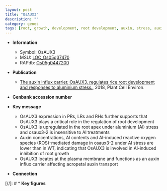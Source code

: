 ```yaml
---
layout: post
title: "OsAUX3"
description: ""
category: genes
tags: [root, growth, development, root development, auxin, stress, auxin transport, plasma membrane, reactive oxygen species, aluminium]
---
```


* **Information**  
    + Symbol: OsAUX3  
    + MSU: [LOC_Os05g37470](http://rice.plantbiology.msu.edu/cgi-bin/ORF_infopage.cgi?orf=LOC_Os05g37470)  
    + RAPdb: [Os05g0447200](http://rapdb.dna.affrc.go.jp/viewer/gbrowse_details/irgsp1?name=Os05g0447200)  

* **Publication**  
    + [The auxin influx carrier, OsAUX3, regulates rice root development and responses to aluminium stress.](http://www.ncbi.nlm.nih.gov/pubmed?term=The+auxin+influx+carrier,+OsAUX3,+regulates+rice+root+development+and+responses+to+aluminium+stress.%5BTitle%5D), 2018, Plant Cell Environ.

* **Genbank accession number**  

* **Key message**  
    + OsAUX3 expression in PRs, LRs and RHs further supports that OsAUX3 plays a critical role in the regulation of root development
    + OsAUX3 is upregulated in the root apex under aluminium (Al) stress and osaux3-2 is insensitive to Al treatments
    + Auxin concentrations, Al contents and Al-induced reactive oxygen species (ROS)-mediated damage in osaux3-2 under Al stress are lower than in WT, indicating that OsAUX3 is involved in Al-induced inhibition of root growth
    + OsAUX3 locates at the plasma membrane and functions as an auxin influx carrier affecting acropetal auxin transport

* **Connection**  

[//]: # * **Key figures**  


